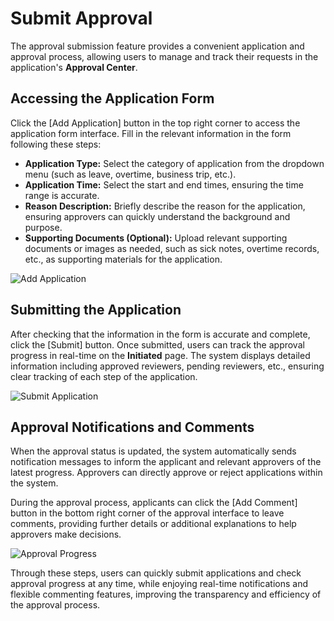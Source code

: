 # Submit Approval

The approval submission feature provides a convenient application and approval process, allowing users to manage and track their requests in the application's **Approval Center**.

## Accessing the Application Form

Click the [Add Application] button in the top right corner to access the application form interface. Fill in the relevant information in the form following these steps:

- **Application Type:** Select the category of application from the dropdown menu (such as leave, overtime, business trip, etc.).
- **Application Time:** Select the start and end times, ensuring the time range is accurate.
- **Reason Description:** Briefly describe the reason for the application, ensuring approvers can quickly understand the background and purpose.
- **Supporting Documents (Optional):** Upload relevant supporting documents or images as needed, such as sick notes, overtime records, etc., as supporting materials for the application.

![Add Application](/images/en/appro_sub_1.png)

## Submitting the Application

After checking that the information in the form is accurate and complete, click the [Submit] button. Once submitted, users can track the approval progress in real-time on the **Initiated** page. The system displays detailed information including approved reviewers, pending reviewers, etc., ensuring clear tracking of each step of the application.

![Submit Application](/images/en/appro_sub_2.png)

## Approval Notifications and Comments

When the approval status is updated, the system automatically sends notification messages to inform the applicant and relevant approvers of the latest progress. Approvers can directly approve or reject applications within the system.

During the approval process, applicants can click the [Add Comment] button in the bottom right corner of the approval interface to leave comments, providing further details or additional explanations to help approvers make decisions.

![Approval Progress](/images/en/appro_sub_3.png)

Through these steps, users can quickly submit applications and check approval progress at any time, while enjoying real-time notifications and flexible commenting features, improving the transparency and efficiency of the approval process.
